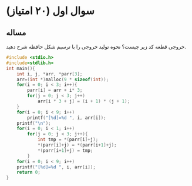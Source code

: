 # سوال اول (۲۰ امتیاز)

## مساله

خروجی قطعه کد زیر چیست؟ نحوه تولید خروجی را با ترسیم شكل حافظه شرح دهید.

```c
#include <stdio.h>
#include<stdlib.h>
int main(){
	int i, j, *arr, *parr[3];
	arr=(int *)malloc(9 * sizeof(int));
	for(i = 0; i < 3; i++){
		parr[i] = arr + i* 3;
		for(j = 0; j < 3; j++)
			arr[i * 3 + j] = (i + 1) * (j + 1);
	}
	for(i = 0; i < 9; i++)
		printf("[%d]=%d ", i, arr[i]);
	printf("\n");
	for(i = 0; i < 1; i++)
		for(j = 0; j < 3; j++){
			int tmp = *(parr[i]+j);
			*(parr[i]+j) = *(parr[i+1]+j);
			*(parr[i+1]+j) = tmp;
		}
	for(i = 0; i < 9; i++)
	printf("[%d]=%d ", i, arr[i]);
	return 0;
}
```
